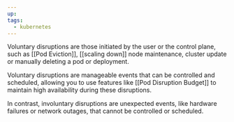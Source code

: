 ```yaml
---
up: 
tags:
  - kubernetes
---
```

Voluntary disruptions are those initiated by the user or the control plane, such as [[Pod Eviction]], [[scaling down]] node maintenance, cluster update or manually deleting a pod or deployment. 

Voluntary disruptions are manageable events that can be controlled and scheduled, allowing you to use features like [[Pod Disruption Budget]] to maintain high availability during these disruptions.

In contrast, involuntary disruptions are unexpected events, like hardware failures or network outages, that cannot be controlled or scheduled.